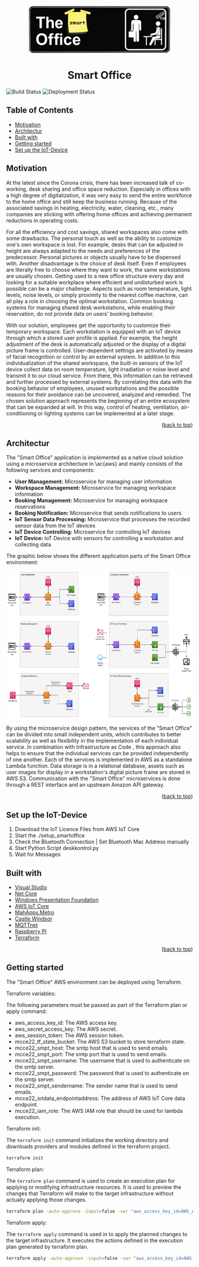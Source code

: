 <p id="readme-top" align="center">
  <img src="images/logo.jpg" height="128">
  <h1  align="center">Smart Office</h1>
</p>

![Build Status](https://github.com/mcce22extreme/ss2023-ineni-smart-office/workflows/CI%20Pipeline/badge.svg)
![Deployment Status](https://github.com/mcce22extreme/ss2023-ineni-smart-office/workflows/CD%20Pipeline/badge.svg)

## Table of Contents

- [Motivation](#motivation)
- [Architectur](#architectur)
- [Built with](#builtwith)
- [Getting started](#gettingstarted)
- [Set up the IoT-Device](#setupiot)

## Motivation <a name="motivation"></a>

At the latest since the Corona crisis, there has been increased talk of co-working, desk sharing and office space reduction. Especially in offices with a high degree of digitalization, it was very easy to send the entire workforce to the home office and still keep the business running. Because of the associated savings in heating, electricity, water, cleaning, etc., many companies are sticking with offering home offices and achieving permanent reductions in operating costs.

For all the efficiency and cost savings, shared workspaces also come with some drawbacks. The personal touch as well as the ability to customize one's own workspace is lost. For example, desks that can be adjusted in height are always adapted to the needs and preferences of the predecessor. Personal pictures or objects usually have to be dispensed with. Another disadvantage is the choice of desk itself. Even if employees are literally free to choose where they want to work, the same workstations are usually chosen. Getting used to a new office structure every day and looking for a suitable workplace where efficient and undisturbed work is possible can be a major challenge. Aspects such as room temperature, light levels, noise levels, or simply proximity to the nearest coffee machine, can all play a role in choosing the optimal workstation. Common booking systems for managing shared desk workstations, while enabling their reservation, do not provide data on users' booking behavior.

With our solution, employees get the opportunity to customize their temporary workspace. Each workstation is equipped with an IoT device through which a stored user profile is applied. For example, the height adjustment of the desk is automatically adjusted or the display of a digital picture frame is controlled.
User-dependent settings are activated by means of facial recognition or control by an external system. In addition to this individualization of the shared workspace, the built-in sensors of the IoT device collect data on room temperature, light irradiation or noise level and transmit it to our cloud service. From there, this information can be retrieved and further processed by external systems. By correlating this data with the booking behavior of employees, unused workstations and the possible reasons for their avoidance can be uncovered, analyzed and remedied. The chosen solution approach represents the beginning of an entire ecosystem that can be expanded at will. In this way, control of heating, ventilation, air-conditioning or lighting systems can be implemented at a later stage.

<p align="right">(<a href="#readme-top">back to top</a>)</p>

## Architectur <a name="architectur"></a>

The "Smart Office" application is implemented as a native cloud solution using a microservice architecture in \ac{aws} and mainly consists of the following services and components:

* **User Management:** Microservice for managing user information
* **Workspace Management:** Microservice for managing workspace information
* **Booking Management:** Microservice for managing workspace reservations
* **Booking Notification:** Microservice that sends notifications to users
* **IoT Sensor Data Processing:** Microservice that processes the recorded sensor data from the IoT devices
* **IoT Device Controlling:** Microservice for controlling IoT devices
* **IoT Device:** IoT Device with sensors for controlling a workstation and collecting data


The graphic below shows the different application parts of the Smart Office environment:

<p align="center">
  <img src="images/smart_office_microservices.png" height="400">
</p>

By using the microservice design pattern, the services of the "Smart Office" can be divided into small independent units, which contributes to better scalability as well as flexibility in the implementation of each individual service. In combination with Infrastructure as Code , this approach also helps to ensure that the individual services can be provided independently of one another. Each of the services is implemented in AWS as a standalone Lambda function. Data storage is in a relational database, assets such as user images for display in a workstation's digital picture frame are stored in AWS S3. Communication with the "Smart Office" microservices is done through a REST interface and an upstream Amazon API gateway.

<p align="right">(<a href="#readme-top">back to top</a>)</p>

## Set up the IoT-Device <a name="setupiot"></a>
1. Download the IoT Licence Files from AWS IoT Core
2. Start the ./setup_smartoffice
3. Check the Bluetooth Connection | Set Bluetooth Mac Address manually
4. Start Python Script deskkontrol.py
5. Wait for Messages 

## Built with <a name="builtwith"></a>

- [Visual Studio](https://visualstudio.microsoft.com/de/vs/community/)
- [Net Core](https://dotnet.microsoft.com/)
- [Windows Presentation Foundation](https://learn.microsoft.com/en-us/dotnet/desktop/wpf/overview/)
- [AWS IoT Core](https://aws.amazon.com/de/iot-core/)
- [MahApps.Metro](https://mahapps.com/)
- [Castle Windsor](http://www.castleproject.org/)
- [MQTTnet](https://github.com/dotnet/MQTTnet) 
- [Raspberry PI](https://www.raspberrypi.com/)
- [Terraform](https://www.terraform.io/)

<p align="right">(<a href="#readme-top">back to top</a>)</p>

## Getting started <a name="gettingstarted"></a>

The "Smart Office" AWS environment can be deployed using Terraform.

Terraform variables:

 The following parameters must be passed as part of the Terraform plan or apply command:

- aws_access_key_id: The AWS access key.
- aws_secret_access_key: The AWS secret. 
- aws_session_token: The AWS session token.
- mcce22_tf_state_bucket: The AWS S3 bucket to store terraform state.
- mcce22_smpt_host: The smtp host that is used to send emails.
- mcce22_smpt_port: The smtp port that is used to send emails.
- mcce22_smpt_username: The username that is used to authenticate on the smtp server.
- mcce22_smpt_password: The password that is used to authenticate on the smtp server.
- mcce22_smpt_sendername: The sender name that is used to send emails.
- mcce22_iotdata_endpointaddress: The address of AWS IoT Core data endpoint.
- mcce22_iam_role: The AWS IAM role that should be used for lambda execution.

Terraform init:

The `terraform init` command initializes the working directory and downloads providers and modules defined in the terraform project.

```bash
terraform init
```

Terraform plan:

The `terraform plan` command is used to create an execution plan for applying or modifying infrastructure resources. It is used to preview the changes that Terraform will make to the target infrastructure without actually applying those changes.

```bash
terraform plan -auto-approve -input=false -var "aws_access_key_id=AWS_ACCESS_KEY" -var "aws_secret_access_key=AWS_SECRET_ACCESS_KEY" -var "aws_session_token=AWS_SESSION_TOKEN" -var "mcce22_tf_state_bucket= TF_BUCKET_NAME" -var "mcce22_smpt_host=SMTP_HOST" -var "mcce22_smpt_port=SMTP_PORT" -var "mcce22_smpt_username=SMTP_USERNAME" -var "mcce22_smpt_password=SMTP_PASSOWORD" -var "mcce22_smpt_sendername=SMTP_SENDERNAME" -var "mcce22_iotdata_endpointaddress:AWS_IOTDATA_ENDPOINTADDRESS" -var "mcce22_iam_role=AWS_IAM_ROLE"
```

Terraform apply:

The `terraform apply` command is used in to apply the planned changes to the target infrastructure. It executes the actions defined in the execution plan generated by terraform plan.

```bash
terraform apply -auto-approve -input=false -var "aws_access_key_id=AWS_ACCESS_KEY" -var "aws_secret_access_key=AWS_SECRET_ACCESS_KEY" -var "aws_session_token=AWS_SESSION_TOKEN" -var "mcce22_tf_state_bucket= TF_BUCKET_NAME" -var "mcce22_smpt_host=SMTP_HOST" -var "mcce22_smpt_port=SMTP_PORT" -var "mcce22_smpt_username=SMTP_USERNAME" -var "mcce22_smpt_password=SMTP_PASSOWORD" -var "mcce22_smpt_sendername=SMTP_SENDERNAME" -var "mcce22_iotdata_endpointaddress:AWS_IOTDATA_ENDPOINTADDRESS" -var "mcce22_iam_role=AWS_IAM_ROLE"
```
